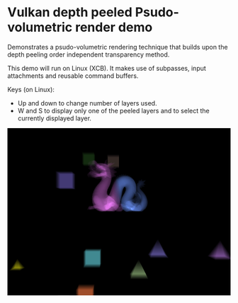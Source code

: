 # Vulkan depth peeled Psudo-volumetric render demo
Demonstrates a psudo-volumetric rendering technique that builds upon the depth peeling order independent transparency method.

This demo will run on Linux (XCB). It makes use of subpasses, input attachments and reusable command buffers.

Keys (on Linux):
- Up and down to change number of layers used.
- W and S to display only one of the peeled layers and to select the currently displayed layer.

![Screenshot](ScreenShot.png "Screenshot")
